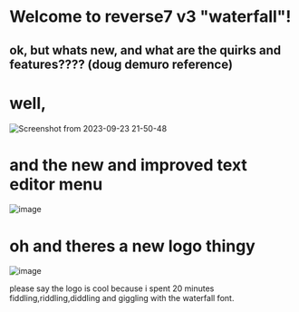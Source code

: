 # Welcome to reverse7 v3 "waterfall"!

## ok, but whats new, and what are the quirks and features???? (doug demuro reference)
# well,

![Screenshot from 2023-09-23 21-50-48](https://github.com/StefanTheFork/reverse7/assets/124001257/4764f839-4d6e-4dc3-bca4-d62ac8ed32c8)

# and the new and improved text editor menu

![image](https://github.com/StefanTheFork/reverse7/assets/124001257/18deffe9-1cda-463c-bc59-2c8e40162935)


# oh and theres a new logo thingy

![image](https://github.com/StefanTheFork/reverse7/assets/124001257/f4923a5a-40e9-42d4-b850-00ef28a21dd3)


please say the logo is cool because i spent 20 minutes fiddling,riddling,diddling and giggling with the waterfall font.

